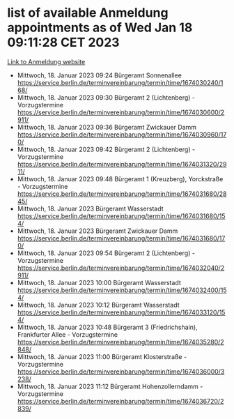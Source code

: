 # list of available Anmeldung appointments as of Wed Jan 18 09:11:28 CET 2023
[Link to Anmeldung website](https://service.berlin.de/terminvereinbarung/termin/tag.php?termin=0&anliegen[]=120686&dienstleisterlist=122210,122217,327316,122219,327312,122227,327314,122231,327346,122243,327348,122252,329742,122260,329745,122262,329748,122254,329751,122271,327278,122273,327274,122277,327276,330436,122280,327294,122282,327290,122284,327292,327539,122291,327270,122285,327266,122286,327264,122296,327268,150230,329760,122301,327282,122297,327286,122294,327284,122312,329763,122314,329775,122304,327330,122311,327334,122309,327332,122281,327352,122279,329772,122276,327324,122274,327326,122267,329766,122246,327318,122251,327320,122257,327322,122208,327298,122226,327300,121362,121364&herkunft=http%3A%2F%2Fservice.berlin.de%2Fdienstleistung%2F120686%2F)
- Mittwoch, 18. Januar 2023 09:24 Bürgeramt Sonnenallee https://service.berlin.de/terminvereinbarung/termin/time/1674030240/168/
- Mittwoch, 18. Januar 2023 09:30 Bürgeramt 2 (Lichtenberg) - Vorzugstermine https://service.berlin.de/terminvereinbarung/termin/time/1674030600/2911/
- Mittwoch, 18. Januar 2023 09:36 Bürgeramt Zwickauer Damm https://service.berlin.de/terminvereinbarung/termin/time/1674030960/170/
- Mittwoch, 18. Januar 2023 09:42 Bürgeramt 2 (Lichtenberg) - Vorzugstermine https://service.berlin.de/terminvereinbarung/termin/time/1674031320/2911/
- Mittwoch, 18. Januar 2023 09:48 Bürgeramt 1 (Kreuzberg), Yorckstraße - Vorzugstermine https://service.berlin.de/terminvereinbarung/termin/time/1674031680/2845/
- Mittwoch, 18. Januar 2023  Bürgeramt Wasserstadt https://service.berlin.de/terminvereinbarung/termin/time/1674031680/154/
- Mittwoch, 18. Januar 2023  Bürgeramt Zwickauer Damm https://service.berlin.de/terminvereinbarung/termin/time/1674031680/170/
- Mittwoch, 18. Januar 2023 09:54 Bürgeramt 2 (Lichtenberg) - Vorzugstermine https://service.berlin.de/terminvereinbarung/termin/time/1674032040/2911/
- Mittwoch, 18. Januar 2023 10:00 Bürgeramt Wasserstadt https://service.berlin.de/terminvereinbarung/termin/time/1674032400/154/
- Mittwoch, 18. Januar 2023 10:12 Bürgeramt Wasserstadt https://service.berlin.de/terminvereinbarung/termin/time/1674033120/154/
- Mittwoch, 18. Januar 2023 10:48 Bürgeramt 3 (Friedrichshain), Frankfurter Allee - Vorzugstermine https://service.berlin.de/terminvereinbarung/termin/time/1674035280/2848/
- Mittwoch, 18. Januar 2023 11:00 Bürgeramt Klosterstraße - Vorzugstermine https://service.berlin.de/terminvereinbarung/termin/time/1674036000/3238/
- Mittwoch, 18. Januar 2023 11:12 Bürgeramt Hohenzollerndamm - Vorzugstermine https://service.berlin.de/terminvereinbarung/termin/time/1674036720/2839/
